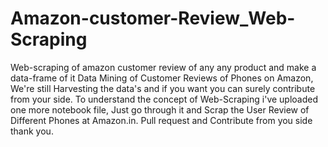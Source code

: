 # Amazon-customer-Review_Web-Scraping
Web-scraping of amazon customer review of any any product and make a data-frame of it
Data Mining of Customer Reviews of Phones on Amazon, We're still Harvesting the data's and if you want you can surely contribute from your side.
To understand the concept of Web-Scraping i've uploaded one more notebook file, Just go through it and Scrap the User Review of Different Phones at Amazon.in.
Pull request and Contribute from you side thank you.
